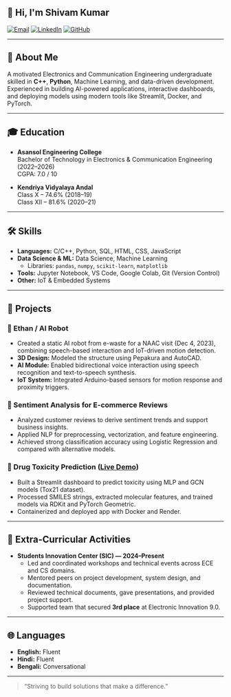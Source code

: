 

<!--
**ShivamKum4r/ShivamKum4r** is a ✨ _special_ ✨ repository because its `README.md` (this file) appears on your GitHub profile.

Here are some ideas to get you started:

- 🔭 I’m currently working on ...
- 🌱 I’m currently learning ...
- 👯 I’m looking to collaborate on ...
- 🤔 I’m looking for help with ...
- 💬 Ask me about ...
- 📫 How to reach me: ...
- 😄 Pronouns: ...
- ⚡ Fun fact: ...
-->
## 👋 Hi, I'm Shivam Kumar

[![Email](https://img.shields.io/badge/Email-aec.ece.shivamkumar.2026@gmail.com-blue?style=flat-square&logo=gmail)](mailto:aec.ece.shivamkumar.2026@gmail.com)
[![LinkedIn](https://img.shields.io/badge/LinkedIn-shivamkum4r-blue?style=flat-square&logo=linkedin)](https://linkedin.com/in/shivamkum4r)
[![GitHub](https://img.shields.io/badge/GitHub-ShivamKum4r-lightgrey?style=flat-square&logo=github)](https://github.com/ShivamKum4r)

---

## 📝 About Me

A motivated Electronics and Communication Engineering undergraduate skilled in **C++**, **Python**, Machine Learning, and data-driven development. Experienced in building AI-powered applications, interactive dashboards, and deploying models using modern tools like Streamlit, Docker, and PyTorch.

---

## 🎓 Education

- **Asansol Engineering College**  
  Bachelor of Technology in Electronics & Communication Engineering (2022–2026)  
  CGPA: 7.0 / 10

- **Kendriya Vidyalaya Andal**  
  Class X – 74.6% (2018–19)  
  Class XII – 81.6% (2020–21)

---

## 🛠️ Skills

- **Languages:** C/C++, Python, SQL, HTML, CSS, JavaScript
- **Data Science & ML:** Data Science, Machine Learning  
  - Libraries: `pandas`, `numpy`, `scikit-learn`, `matplotlib`
- **Tools:** Jupyter Notebook, VS Code, Google Colab, Git (Version Control)
- **Other:** IoT & Embedded Systems

---

## 🚀 Projects

### 🦾 Ethan / AI Robot
- Created a static AI robot from e-waste for a NAAC visit (Dec 4, 2023), combining speech-based interaction and IoT-driven motion detection.
- **3D Design:** Modeled the structure using Pepakura and AutoCAD.
- **AI Module:** Enabled bidirectional voice interaction using speech recognition and text-to-speech synthesis.
- **IoT System:** Integrated Arduino-based sensors for motion response and proximity triggers.

### 💬 Sentiment Analysis for E-commerce Reviews
- Analyzed customer reviews to derive sentiment trends and support business insights.
- Applied NLP for preprocessing, vectorization, and feature engineering.
- Achieved strong classification accuracy using Logistic Regression and compared with alternative models.

### 💊 Drug Toxicity Prediction ([Live Demo](#))
- Built a Streamlit dashboard to predict toxicity using MLP and GCN models (Tox21 dataset).
- Processed SMILES strings, extracted molecular features, and trained models via RDKit and PyTorch Geometric.
- Containerized and deployed app with Docker and Render.

---

## 🌱 Extra-Curricular Activities

- **Students Innovation Center (SIC) — 2024–Present**
  - Led and coordinated workshops and technical events across ECE and CS domains.
  - Mentored peers on project development, system design, and documentation.
  - Reviewed technical documents, gave presentations, and provided project support.
  - Supported team that secured **3rd place** at Electronic Innovation 9.0.

---

## 🌐 Languages

- **English:** Fluent
- **Hindi:** Fluent
- **Bengali:** Conversational

---

> “Striving to build solutions that make a difference.”

<!-- 
For more, check out my [GitHub](https://github.com/ShivamKum4r) or connect with me on [LinkedIn](https://linkedin.com/in/shivamkum4r)!
-->
